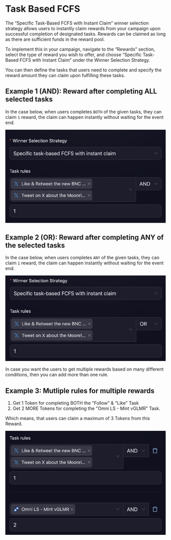 # Task Based FCFS

The “Specific Task-Based FCFS with Instant Claim” winner selection strategy allows users to instantly claim rewards from your campaign upon successful completion of designated tasks. Rewards can be claimed as long as there are sufficient funds in the reward pool.

To implement this in your campaign, navigate to the “Rewards” section, select the type of reward you wish to offer, and choose “Specific Task-Based FCFS with Instant Claim” under the Winner Selection Strategy.

You can then define the tasks that users need to complete and specify the reward amount they can claim upon fulfilling these tasks.

## Example 1 (AND): Reward after completing ALL selected tasks

In the case below, when users completes `BOTH` of the given tasks, they can claim `1` reward, the claim can happen instantly without waiting for the event end.

![Task Based First Come First Serve](./images/tfcfs-1.png)

## Example 2 (OR): Reward after completing ANY of the selected tasks

In the case below, when users completes `ANY` of the given tasks, they can claim `1` reward, the claim can happen instantly without waiting for the event end.

![Task Based First Come First Serve](./images/tfcfs-2.png)

In case you want the users to get multiple rewards based on many different conditions, then you can add more than one rule.

## Example 3: Mutliple rules for multiple rewards
1. Get 1 Token for completing BOTH the "Follow" & "Like" Task
2. Get 2 MORE Tokens for completing the "Omni LS - Mint vGLMR" Task.

Which means, that users can claim a maximum of 3 Tokens from this Reward.

![Task Based First Come First Serve](./images/tfcfs-3.png)

